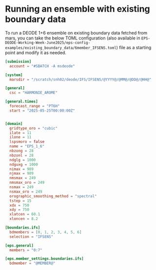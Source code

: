 # Running an ensemble with existing boundary data

To run a DEODE 1+6 ensemble on existing boundary data fetched from mars, you can take the below TOML configuration (also available in `EPS-DEODE-Working-Week-June2025/eps-config-examples/existing_boundary_data/6member_IFSENS.toml`) file as a starting point and modify it as needed.

```toml
[submission]
  account = "#SBATCH -A msdeode"

[system]
  marsdir = "/scratch/snh02/deode/IFS/IFSENS/@YYYY@/@MM@/@DD@/@HH@"

[general] 
  csc = "HARMONIE_AROME"

[general.times]
  forecast_range = "PT6H"
  start = "2025-05-25T00:00:00Z"


[domain]
  gridtype_oro = "cubic"
  ilate = 11
  ilone = 11
  lspsmoro = false
  name = "EPS_1_6"
  nbzong = 28
  nbzonl = 28
  ndglg = 1000
  ndguxg = 1000
  nimax = 989
  njmax = 989
  nmsmax = 249
  nmsmax_oro = 249
  nsmax = 249
  nsmax_oro = 249
  orographic_smoothing_method = "spectral"
  tstep = 15
  xdx = 750
  xdy = 750
  xlatcen = 60.1
  xloncen = 8.2

[boundaries.ifs]
  bdmembers = [0, 1, 2, 3, 4, 5, 6]
  selection = "IFSENS"

[eps.general]
  members = "0:7"

[eps.member_settings.boundaries.ifs]
  bdmember = "@MEMBER@"
```